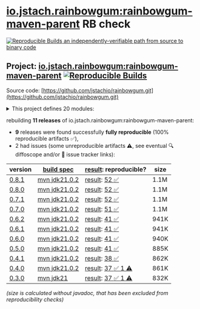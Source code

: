 [io.jstach.rainbowgum:rainbowgum-maven-parent](https://central.sonatype.com/artifact/io.jstach.rainbowgum/rainbowgum-maven-parent/versions) RB check
=======

[![Reproducible Builds](https://reproducible-builds.org/images/logos/rb.svg) an independently-verifiable path from source to binary code](https://reproducible-builds.org/)

## Project: [io.jstach.rainbowgum:rainbowgum-maven-parent](https://central.sonatype.com/artifact/io.jstach.rainbowgum/rainbowgum-maven-parent/versions) [![Reproducible Builds](https://img.shields.io/endpoint?url=https://raw.githubusercontent.com/jvm-repo-rebuild/reproducible-central/master/content/io/jstach/rainbowgum/badge.json)](https://github.com/jvm-repo-rebuild/reproducible-central/blob/master/content/io/jstach/rainbowgum/README.md)

Source code: [https://github.com/jstachio/rainbowgum.git](https://github.com/jstachio/rainbowgum.git)

<details><summary>This project defines 20 modules:</summary>

* [io.jstach.rainbowgum:rainbowgum](https://central.sonatype.com/artifact/io.jstach.rainbowgum/rainbowgum/overview)
* [io.jstach.rainbowgum:rainbowgum-annotation](https://central.sonatype.com/artifact/io.jstach.rainbowgum/rainbowgum-annotation/overview)
* [io.jstach.rainbowgum:rainbowgum-apt](https://central.sonatype.com/artifact/io.jstach.rainbowgum/rainbowgum-apt/overview)
* [io.jstach.rainbowgum:rainbowgum-avaje-config](https://central.sonatype.com/artifact/io.jstach.rainbowgum/rainbowgum-avaje-config/overview)
* [io.jstach.rainbowgum:rainbowgum-core](https://central.sonatype.com/artifact/io.jstach.rainbowgum/rainbowgum-core/overview)
* [io.jstach.rainbowgum:rainbowgum-disruptor](https://central.sonatype.com/artifact/io.jstach.rainbowgum/rainbowgum-disruptor/overview)
* [io.jstach.rainbowgum:rainbowgum-etc](https://central.sonatype.com/artifact/io.jstach.rainbowgum/rainbowgum-etc/overview)
* [io.jstach.rainbowgum:rainbowgum-jansi](https://central.sonatype.com/artifact/io.jstach.rainbowgum/rainbowgum-jansi/overview)
* [io.jstach.rainbowgum:rainbowgum-jdk](https://central.sonatype.com/artifact/io.jstach.rainbowgum/rainbowgum-jdk/overview)
* [io.jstach.rainbowgum:rainbowgum-json](https://central.sonatype.com/artifact/io.jstach.rainbowgum/rainbowgum-json/overview)
* [io.jstach.rainbowgum:rainbowgum-maven-last](https://central.sonatype.com/artifact/io.jstach.rainbowgum/rainbowgum-maven-last/overview)
* [io.jstach.rainbowgum:rainbowgum-maven-parent](https://central.sonatype.com/artifact/io.jstach.rainbowgum/rainbowgum-maven-parent/overview)
* [io.jstach.rainbowgum:rainbowgum-pattern](https://central.sonatype.com/artifact/io.jstach.rainbowgum/rainbowgum-pattern/overview)
* [io.jstach.rainbowgum:rainbowgum-rabbitmq](https://central.sonatype.com/artifact/io.jstach.rainbowgum/rainbowgum-rabbitmq/overview)
* [io.jstach.rainbowgum:rainbowgum-slf4j](https://central.sonatype.com/artifact/io.jstach.rainbowgum/rainbowgum-slf4j/overview)
* [io.jstach.rainbowgum:rainbowgum-spring-boot](https://central.sonatype.com/artifact/io.jstach.rainbowgum/rainbowgum-spring-boot/overview)
* [io.jstach.rainbowgum:rainbowgum-spring-boot-starter](https://central.sonatype.com/artifact/io.jstach.rainbowgum/rainbowgum-spring-boot-starter/overview)
* [io.jstach.rainbowgum:rainbowgum-spring-parent](https://central.sonatype.com/artifact/io.jstach.rainbowgum/rainbowgum-spring-parent/overview)
* [io.jstach.rainbowgum:rainbowgum-systemlogger](https://central.sonatype.com/artifact/io.jstach.rainbowgum/rainbowgum-systemlogger/overview)
* [io.jstach.rainbowgum:rainbowgum-tomcat](https://central.sonatype.com/artifact/io.jstach.rainbowgum/rainbowgum-tomcat/overview)
</details>

rebuilding **11 releases** of io.jstach.rainbowgum:rainbowgum-maven-parent:
- **9** releases were found successfully **fully reproducible** (100% reproducible artifacts :white_check_mark:),
- 2 had issues (some unreproducible artifacts :warning:, see eventual :mag: diffoscope and/or :memo: issue tracker links):

| version | [build spec](/BUILDSPEC.md) | [result](https://reproducible-builds.org/docs/jvm/): reproducible? | size |
| -- | --------- | ------ | -- |
| [0.8.1](https://central.sonatype.com/artifact/io.jstach.rainbowgum/rainbowgum-maven-parent/0.8.1/pom) | [mvn jdk21.0.2](rainbowgum-0.8.1.buildspec) | [result](rainbowgum-maven-parent-0.8.1.buildinfo): [52 :white_check_mark: ](rainbowgum-maven-parent-0.8.1.buildcompare) | 1.1M |
| [0.8.0](https://central.sonatype.com/artifact/io.jstach.rainbowgum/rainbowgum-maven-parent/0.8.0/pom) | [mvn jdk21.0.2](rainbowgum-0.8.0.buildspec) | [result](rainbowgum-maven-parent-0.8.0.buildinfo): [52 :white_check_mark: ](rainbowgum-maven-parent-0.8.0.buildcompare) | 1.1M |
| [0.7.1](https://central.sonatype.com/artifact/io.jstach.rainbowgum/rainbowgum-maven-parent/0.7.1/pom) | [mvn jdk21.0.2](rainbowgum-0.7.1.buildspec) | [result](rainbowgum-maven-parent-0.7.1.buildinfo): [52 :white_check_mark: ](rainbowgum-maven-parent-0.7.1.buildcompare) | 1.1M |
| [0.7.0](https://central.sonatype.com/artifact/io.jstach.rainbowgum/rainbowgum-maven-parent/0.7.0/pom) | [mvn jdk21.0.2](rainbowgum-0.7.0.buildspec) | [result](rainbowgum-maven-parent-0.7.0.buildinfo): [51 :white_check_mark: ](rainbowgum-maven-parent-0.7.0.buildcompare) | 1.1M |
| [0.6.2](https://central.sonatype.com/artifact/io.jstach.rainbowgum/rainbowgum-maven-parent/0.6.2/pom) | [mvn jdk21.0.2](rainbowgum-0.6.2.buildspec) | [result](rainbowgum-maven-parent-0.6.2.buildinfo): [41 :white_check_mark: ](rainbowgum-maven-parent-0.6.2.buildcompare) | 941K |
| [0.6.1](https://central.sonatype.com/artifact/io.jstach.rainbowgum/rainbowgum-maven-parent/0.6.1/pom) | [mvn jdk21.0.2](rainbowgum-0.6.1.buildspec) | [result](rainbowgum-maven-parent-0.6.1.buildinfo): [41 :white_check_mark: ](rainbowgum-maven-parent-0.6.1.buildcompare) | 941K |
| [0.6.0](https://central.sonatype.com/artifact/io.jstach.rainbowgum/rainbowgum-maven-parent/0.6.0/pom) | [mvn jdk21.0.2](rainbowgum-0.6.0.buildspec) | [result](rainbowgum-maven-parent-0.6.0.buildinfo): [41 :white_check_mark: ](rainbowgum-maven-parent-0.6.0.buildcompare) | 940K |
| [0.5.0](https://central.sonatype.com/artifact/io.jstach.rainbowgum/rainbowgum-maven-parent/0.5.0/pom) | [mvn jdk21.0.2](rainbowgum-0.5.0.buildspec) | [result](rainbowgum-maven-parent-0.5.0.buildinfo): [41 :white_check_mark: ](rainbowgum-maven-parent-0.5.0.buildcompare) | 885K |
| [0.4.1](https://central.sonatype.com/artifact/io.jstach.rainbowgum/rainbowgum-maven-parent/0.4.1/pom) | [mvn jdk21.0.2](rainbowgum-0.4.1.buildspec) | [result](rainbowgum-maven-parent-0.4.1.buildinfo): [38 :white_check_mark: ](rainbowgum-maven-parent-0.4.1.buildcompare) | 862K |
| [0.4.0](https://central.sonatype.com/artifact/io.jstach.rainbowgum/rainbowgum-maven-parent/0.4.0/pom) | [mvn jdk21.0.2](rainbowgum-0.4.0.buildspec) | [result](rainbowgum-maven-parent-0.4.0.buildinfo): [37 :white_check_mark:  1 :warning:](rainbowgum-maven-parent-0.4.0.buildcompare) | 861K |
| [0.3.0](https://central.sonatype.com/artifact/io.jstach.rainbowgum/rainbowgum-maven-parent/0.3.0/pom) | [mvn jdk21](rainbowgum-0.3.0.buildspec) | [result](rainbowgum-maven-parent-0.3.0.buildinfo): [37 :white_check_mark:  1 :warning:](rainbowgum-maven-parent-0.3.0.buildcompare) | 832K |

<i>(size is calculated without javadoc, that has been excluded from reproducibility checks)</i>
